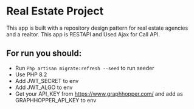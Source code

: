 # Real Estate Project

This app is built with a repository design pattern for real estate agencies and a realtor.
This app is RESTAPI and Used Ajax for Call API.

## For run you should:
- Run ``` Php artisan migrate:refresh --seed ``` to run seeder
- Use PHP 8.2
- Add JWT_SECRET to env
- Add JWT_ALGO to env
- Get your API_KEY from https://www.graphhopper.com/ and add as GRAPHHOPPER_API_KEY to env
